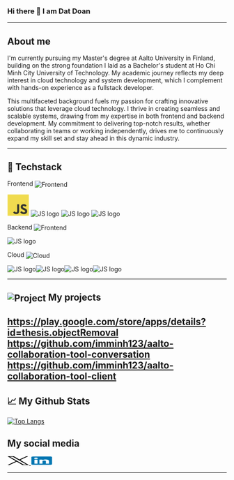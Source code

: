 ### Hi there 👋 I am Dat Doan

---
## About me
I'm currently pursuing my Master's degree at Aalto University in Finland, building on the strong foundation I laid as a Bachelor's student at Ho Chi Minh City University of Technology. My academic journey reflects my deep interest in cloud technology and system development, which I complement with hands-on experience as a fullstack developer. 

This multifaceted background fuels my passion for crafting innovative solutions that leverage cloud technology. I thrive in creating seamless and scalable systems, drawing from my expertise in both frontend and backend development. My commitment to delivering top-notch results, whether collaborating in teams or working independently, drives me to continuously expand my skill set and stay ahead in this dynamic industry.

---


## 🧰 Techstack

Frontend <img src="https://www.svgrepo.com/show/491936/ui-color-1-eye-17.svg" alt="Frontend" width="20" height="20" align="center"/>

<img src="https://github.com/devicons/devicon/blob/master/icons/javascript/javascript-original.svg" alt="JS logo" with="50" height = "50" /> <img src="https://cdn.worldvectorlogo.com/logos/css-3.svg" alt="JS logo" with="50" height = "50" />
<img src="https://cdn.worldvectorlogo.com/logos/typescript-2.svg" alt="JS logo" with="50" height = "50" /> <img src="https://cdn.worldvectorlogo.com/logos/react-2.svg" alt="JS logo" with="50" height = "50" />

Backend <img src="https://www.svgrepo.com/show/277424/tool-screwdriver.svg" alt="Frontend" width="20" height="20" align="center"/>

<img src="https://cdn.worldvectorlogo.com/logos/spring-3.svg" alt="JS logo" with="50" height = "50" />

Cloud <img src="https://www.svgrepo.com/show/530449/cloud-backup.svg" alt="Cloud" width="20" height="20" align="center"/>

<img src="https://cdn.worldvectorlogo.com/logos/terraform-enterprise.svg" alt="JS logo" with="50" height = "50" /><img src="https://cdn.worldvectorlogo.com/logos/docker.svg" alt="JS logo" with="50" height = "50" /><img src="https://cdn.worldvectorlogo.com/logos/kubernets.svg" alt="JS logo" with="50" height = "50" /><img src="https://cdn.worldvectorlogo.com/logos/google-cloud-1.svg" alt="JS logo" with="50" height = "50" />

---

## <img src="https://www.svgrepo.com/show/530253/project.svg" alt="Project" width="20" height = "20" align="center" /> My projects
https://play.google.com/store/apps/details?id=thesis.objectRemoval
https://github.com/imminh123/aalto-collaboration-tool-conversation
https://github.com/imminh123/aalto-collaboration-tool-client
---

## &#x1f4c8; My Github Stats

[![Top Langs](https://github-readme-stats.vercel.app/api/top-langs/?username=datxaban)](https://github.com/anuraghazra/github-readme-stats)

## My social media
<a href="https://twitter.com/R3dDust">
    <img src="https://github.com/devicons/devicon/blob/master/icons/twitter/twitter-original.svg" alt="Alt text" width="50" height="20"/>
</a>

<a href="https://www.linkedin.com/in/datdoan30/">
    <img src="https://github.com/devicons/devicon/blob/master/icons/linkedin/linkedin-original.svg" alt="Alt text" width="50" height="20"/>
</a>

---
<!-- 
**datxaban/datxaban** is a ✨ _special_ ✨ repository because its `README.md` (this file) appears on your GitHub profile.

Here are some ideas to get you started:

- 🔭 I’m currently working on ...
- 🌱 I’m currently learning ...
- 👯 I’m looking to collaborate on ...
- 🤔 I’m looking for help with ...
- 💬 Ask me about ...
- 📫 How to reach me: ...
- 😄 Pronouns: ...
- ⚡ Fun fact: ...
-->
